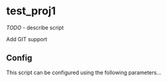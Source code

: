 # test_proj1

_TODO_ - describe script

Add GIT support

## Config

This script can be configured using the following parameters...
